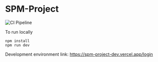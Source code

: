 # SPM-Project

![CI Pipeline](https://github.com/bokiex/SPM-Project/blob/dev/.github/workflows/CI.yaml/badge.svg)

To run locally

```
npm install
npm run dev
```

Development environment link: https://spm-project-dev.vercel.app/login
